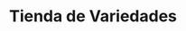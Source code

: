 ---
title: "Tienda de Variedades"
url: /ciudad-satelite/tienda-de-variedades-avenida-del-policia-2/
shop: comodidad
---